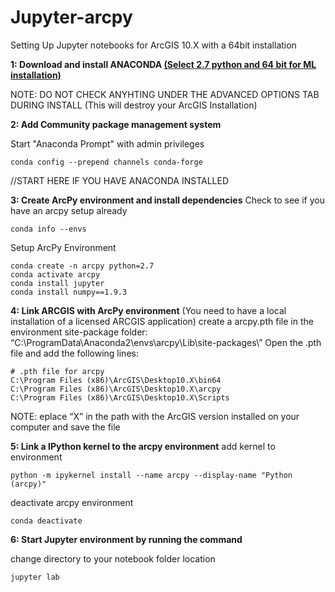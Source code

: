 # Jupyter-arcpy
Setting Up Jupyter notebooks for ArcGIS 10.X with a 64bit installation

**1: Download and install ANACONDA [(Select 2.7 python and 64 bit for ML installation)](https://www.anaconda.com/download/#windows)**

NOTE: DO NOT CHECK ANYHTING UNDER THE ADVANCED OPTIONS TAB DURING INSTALL (This will destroy your ArcGIS Installation)

**2: Add Community package management system**

Start "Anaconda Prompt" with admin privileges
```
conda config --prepend channels conda-forge
```
//START HERE IF YOU HAVE ANACONDA INSTALLED

**3: Create ArcPy environment and install dependencies**
Check to see if you have an arcpy setup already
```
conda info --envs
```
Setup ArcPy Environment
```
conda create -n arcpy python=2.7
conda activate arcpy
conda install jupyter
conda install numpy==1.9.3
```

**4: Link ARCGIS with ArcPy environment**
(You need to have a local installation of a licensed ARCGIS application)
create a arcpy.pth file in the environment site-package folder: “C:\ProgramData\Anaconda2\envs\arcpy\Lib\site-packages\”
Open the .pth file and add the following lines:
```
# .pth file for arcpy
C:\Program Files (x86)\ArcGIS\Desktop10.X\bin64 
C:\Program Files (x86)\ArcGIS\Desktop10.X\arcpy
C:\Program Files (x86)\ArcGIS\Desktop10.X\Scripts
```

NOTE: eplace “X” in the path with the ArcGIS version installed on your computer and save the file

**5: Link a IPython kernel to the arcpy environment**
add kernel to environment
```
python -m ipykernel install --name arcpy --display-name "Python (arcpy)"
```
deactivate arcpy environment
```
conda deactivate
```
**6: Start Jupyter environment by running the command**

change directory to your notebook folder location
```
jupyter lab
```
